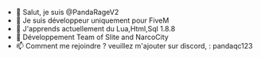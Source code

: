 - 👋 Salut, je suis @PandaRageV2
- 👀 Je suis développeur uniquement pour FiveM
- 🌱 J'apprends actuellement du Lua,Html,Sql 1.8.8
- 💞️ Développement Team of Slite and NarcoCity
- 📫 Comment me rejoindre ? veuillez m'ajouter sur discord, : pandaqc123
<!---
PandaRageV2/PandaRageV2 est un référentiel ✨ spécial ✨ car son `README.md` (ce fichier) apparaît sur votre profil GitHub.
Vous pouvez cliquer sur le lien Aperçu pour examiner vos modifications.
--->
